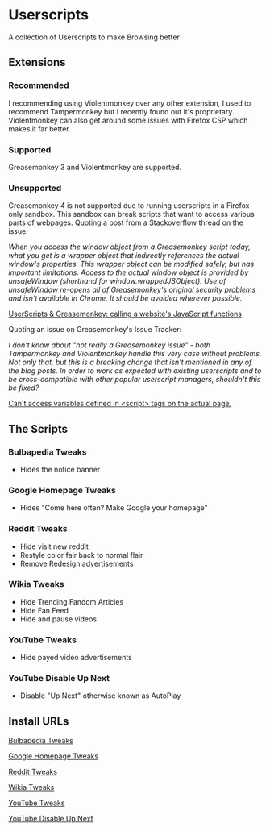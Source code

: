 # Userscripts
A collection of Userscripts to make Browsing better

## Extensions

### Recommended
I recommending using Violentmonkey over any other extension, I used to recommend Tampermonkey but I recently found out it's proprietary. Violentmonkey can also get around some issues with Firefox CSP which makes it far better.

### Supported
Greasemonkey 3 and Violentmonkey are supported.

### Unsupported
Greasemonkey 4 is not supported due to running userscripts in a Firefox 
only sandbox. This sandbox can break scripts that want to access various parts 
of webpages. Quoting a post from a Stackoverflow thread on the issue:

*When you access the window object from a Greasemonkey script today, what you get is a wrapper object that indirectly references the actual window's properties. This wrapper object can be modified safely, but has important limitations. Access to the actual window object is provided by unsafeWindow (shorthand for window.wrappedJSObject). Use of unsafeWindow re-opens all of Greasemonkey's original security problems and isn't available in Chrome. It should be avoided wherever possible.*

[UserScripts & Greasemonkey: calling a website's JavaScript functions](https://stackoverflow.com/a/5006952)

Quoting an issue on Greasemonkey's Issue Tracker:

*I don't know about "not really a Greasemonkey issue" - both Tampermonkey and Violentmonkey handle this very case without problems. Not only that, but this is a breaking change that isn't mentioned in any of the blog posts. In order to work as expected with existing userscripts and to be cross-compatible with other popular userscript managers, shouldn't this be fixed?*

[Can't access variables defined in \<script\> tags on the actual page.](https://github.com/greasemonkey/greasemonkey/issues/2700)

## The Scripts

### Bulbapedia Tweaks
  * Hides the notice banner

### Google Homepage Tweaks
  * Hides "Come here often? Make Google your homepage"

### Reddit Tweaks
  * Hide visit new reddit
  * Restyle color fair back to normal flair
  * Remove Redesign advertisements

### Wikia Tweaks
  * Hide Trending Fandom Articles
  * Hide Fan Feed
  * Hide and pause videos

### YouTube Tweaks
  * Hide payed video advertisements

### YouTube Disable Up Next
  * Disable "Up Next" otherwise known as AutoPlay

## Install URLs
[Bulbapedia Tweaks](https://github.com/konomikitten/userscripts/raw/master/bulbapedia-tweaks.user.js)

[Google Homepage Tweaks](https://github.com/konomikitten/userscripts/raw/master/google-homepage-tweaks.user.js)

[Reddit Tweaks](https://github.com/konomikitten/userscripts/raw/master/reddit-tweaks.user.js)

[Wikia Tweaks](https://github.com/konomikitten/userscripts/raw/master/wikia-tweaks.user.js)

[YouTube Tweaks](https://github.com/konomikitten/userscripts/raw/master/youtube-tweaks.user.js)

[YouTube Disable Up Next](https://github.com/konomikitten/userscripts/raw/master/youtube-disable-up-next.user.js)
